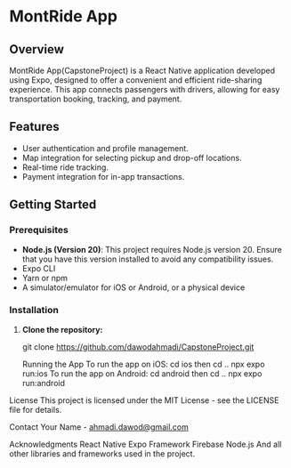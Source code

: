 # MontRide App

## Overview
MontRide App(CapstoneProject) is a React Native application developed using Expo, designed to offer a convenient and efficient ride-sharing experience. This app connects passengers with drivers, allowing for easy transportation booking, tracking, and payment.

## Features
- User authentication and profile management.
- Map integration for selecting pickup and drop-off locations.
- Real-time ride tracking.
- Payment integration for in-app transactions.


## Getting Started

### Prerequisites
- **Node.js (Version 20)**: This project requires Node.js version 20. Ensure that you have this version installed to avoid any compatibility issues.
- Expo CLI
- Yarn or npm
- A simulator/emulator for iOS or Android, or a physical device

### Installation
1. **Clone the repository:**
   
   git clone https://github.com/dawodahmadi/CapstoneProject.git

   Running the App
To run the app on iOS:
cd ios then cd ..
npx expo run:ios
To run the app on Android:
cd android then cd ..
npx expo run:android

License
This project is licensed under the MIT License - see the LICENSE file for details.

Contact
Your Name - ahmadi.dawod@gmail.com

Acknowledgments
React Native
Expo Framework
Firebase
Node.js
And all other libraries and frameworks used in the project.
